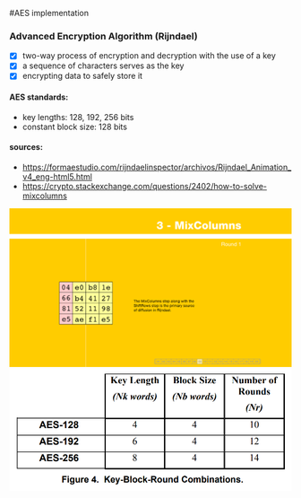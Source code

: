 #AES implementation
### Advanced Encryption Algorithm (Rijndael)

- [x] two-way process of encryption and decryption with the use of a key
- [x] a sequence of characters serves as the key
- [x] encrypting data to safely store it
#### AES standards: 
- key lengths: 128, 192, 256 bits
- constant block size: 128 bits

#### sources:
- https://formaestudio.com/rijndaelinspector/archivos/Rijndael_Animation_v4_eng-html5.html
- https://crypto.stackexchange.com/questions/2402/how-to-solve-mixcolumns

![image](mixColumns.png)
![image](standards.png)
